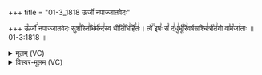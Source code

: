 +++
title = "01-3_1818 ऊर्जो नपाज्जातवेदः"

+++
ऊ꣡र्जो꣢ नपाज्जातवेदः सुश꣣स्ति꣢भि꣣र्म꣡न्द꣢स्व धी꣣ति꣡भि꣢र्हि꣣तः꣢। त्वे꣢꣫ इषः꣣ सं꣡ द꣢धु꣣र्भू꣡रि꣢वर्षसश्चि꣣त्रो꣡त꣢यो वा꣣म꣡जा꣢ताः ॥ 01-3:1818 ॥

<details><summary>मूलम् (VC)</summary>

ऊ꣡र्जो꣢ नपाज्जातवेदः सुश꣣स्ति꣢भि꣣र्म꣡न्द꣢स्व धी꣣ति꣡भि꣢र्हि꣣तः꣢ । त्वे꣢꣫ इषः꣣ सं꣡ द꣢धु꣣र्भू꣡रि꣢वर्पसश्चि꣣त्रो꣡त꣢यो वा꣣म꣡जा꣢ताः ॥१८१८॥
</details>

<details><summary>विस्वर-मूलम् (VC)</summary>

ऊर्जो नपाज्जातवेदः सुशस्तिभिर्मन्दस्व धीतिभिर्हितः । त्वे इषः सं दधुर्भूरिवर्पसश्चित्रोतयो वामजाताः ॥१८१८॥
</details>